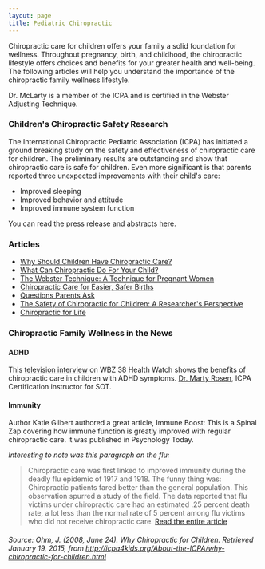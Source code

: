 ```yaml
---
layout: page
title: Pediatric Chiropractic
---
```


Chiropractic care for children offers your family a solid foundation for wellness. Throughout pregnancy, birth, and childhood, the chiropractic lifestyle offers choices and benefits for your greater health and well-being. The following articles will help you understand the importance of the chiropractic family wellness lifestyle.

Dr. McLarty is a member of the ICPA and is certified in the Webster Adjusting Technique.

### Children's Chiropractic Safety Research

The International Chiropractic Pediatric Association (ICPA) has initiated a ground breaking study on the safety and effectiveness of chiropractic care for children. The preliminary results are outstanding and show that chiropractic care is safe for children. Even more significant is that parents reported three unexpected improvements with their child's care:

* Improved sleeping
* Improved behavior and attitude
* Improved immune system function

You can read the press release and abstracts [here](http://icpa4kids.com/research/updates/archives/Research_Update_008.htm).

### Articles

* [Why Should Children Have Chiropractic Care?](http://icpa4kids.org/Wellness-Articles/why-should-children-have-chiropractic-care.html)
* [What Can Chiropractic Do For Your Child?](http://icpa4kids.org/Wellness-Articles/what-can-chiropractic-do-for-your-child.html)
* [The Webster Technique: A Technique for Pregnant Women](http://icpa4kids.org/Wellness-Articles/the-webster-technique-a-technique-for-pregnant-women.html)
* [Chiropractic Care for Easier, Safer Births](http://icpa4kids.org/Wellness-Articles/chiropractic-care-in-pregnancy-for-safer-easier-births.html)
* [Questions Parents Ask](http://icpa4kids.org/Wellness-Articles/questions-parents-frequently-ask-about-children-and-chiropractic.html)
* [The Safety of Chiropractic for Children: A Researcher's Perspective](http://icpa4kids.org/Wellness-Articles/the-safety-of-chiropractic-for-children-a-researchers-perspective.html)
* [Chiropractic for Life](http://icpa4kids.org/Wellness-Articles/Chiropractic-for-Life)

### Chiropractic Family Wellness in the News

#### ADHD

This [television interview](http://wbztv.com/video/?id=30936) on WBZ 38 Health Watch shows the benefits of chiropractic care in children with ADHD symptoms. [Dr. Marty Rosen](http://www.icpa4kids.com/seminars/Schedule_Rosen.php), ICPA Certification instructor for SOT.

#### Immunity

Author Katie Gilbert authored a great article, Immune Boost: This is a Spinal Zap covering how immune function is greatly improved with regular chiropractic care. it was published in Psychology Today.

_Interesting to note was this paragraph on the flu:_

> Chiropractic care was first linked to improved immunity during the deadly flu epidemic of 1917 and 1918. The funny thing was: Chiropractic patients fared better than the general population. This observation spurred a study of the field. The data reported that flu victims under chiropractic care had an estimated .25 percent death rate, a lot less than the normal rate of 5 percent among flu victims who did not receive chiropractic care. [Read the entire article](https://www.psychologytoday.com/articles/200608/immune-boost-is-spinal-zap)

###### _Source: Ohm, J. (2008, June 24). Why Chiropractic for Children. Retrieved January 19, 2015, from http://icpa4kids.org/About-the-ICPA/why-chiropractic-for-children.html_
